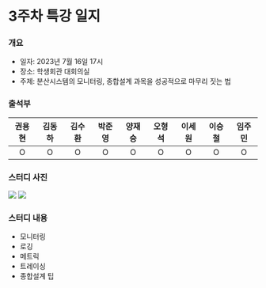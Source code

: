 # 3주차 특강 일지
### 개요
- 일자: 2023년 7월 16일 17시
- 장소: 학생회관 대회의실
- 주제: 분산시스템의 모니터링, 종합설계 과목을 성공적으로 마무리 짓는 법
### 출석부
|권용현|김동하|김수환|박준영|양재승|오형석|이세원|이승철|임주민|
|:---:|:---:|:---:|:---:|:---:|:---:|:---:|:---:|:---:|
|O|O|O|O|O|O|O|O|O|
### 스터디 사진
<img src = "https://t1.daumcdn.net/cafeattach/GxU9/f0ef3faafa631e434434b243cd14ab322f2dea20">
<img src = "https://t1.daumcdn.net/cafeattach/GxU9/04cebe9fd6c94a83c72325ac3e9570472ee2d35e">

### 스터디 내용
- 모니터링
- 로깅
- 메트릭
- 트레이싱
- 종합설계 팁
